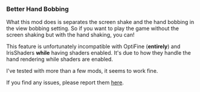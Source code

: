 ### Better Hand Bobbing
What this mod does is separates the screen shake and the hand bobbing in the view bobbing setting. So if you want to play the game without the screen shaking but with the hand shaking, you can!

This feature is unfortunately incompatible with OptiFine (**entirely**) and IrisShaders **while** having shaders enabled. It's due to how they handle the hand rendering while shaders are enabled.

I've tested with more than a few mods, it seems to work fine.

If you find any issues, please report them [here](https://github.com/KaiAF/BetterHandBobbing/issues).
